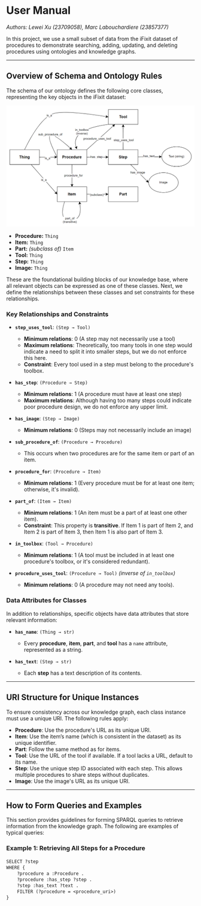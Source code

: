 # User Manual  
*Authors: Lewei Xu (23709058), Marc Labouchardiere (23857377)*  

In this project, we use a small subset of data from the iFixit dataset of procedures to demonstrate searching, adding, updating, and deleting procedures using ontologies and knowledge graphs.

---

## Overview of Schema and Ontology Rules  

The schema of our ontology defines the following core classes, representing the key objects in the iFixit dataset:  

![Ontology Schema](images/schema-white.png)

- **Procedure:** `Thing`
- **Item:** `Thing`
- **Part:** _(subclass of)_ `Item`
- **Tool:** `Thing`
- **Step:** `Thing`
- **Image:** `Thing`

These are the foundational building blocks of our knowledge base, where all relevant objects can be expressed as one of these classes. Next, we define the relationships between these classes and set constraints for these relationships.

### Key Relationships and Constraints  
- **`step_uses_tool`**: `(Step → Tool)`  
    - **Minimum relations**: 0 (A step may not necessarily use a tool)  
    - **Maximum relations**: Theoretically, too many tools in one step would indicate a need to split it into smaller steps, but we do not enforce this here.  
    - **Constraint**: Every tool used in a step must belong to the procedure's toolbox.  
      
- **`has_step`**: `(Procedure → Step)`  
    - **Minimum relations**: 1 (A procedure must have at least one step)  
    - **Maximum relations**: Although having too many steps could indicate poor procedure design, we do not enforce any upper limit.  

- **`has_image`**: `(Step → Image)`  
    - **Minimum relations**: 0 (Steps may not necessarily include an image)  

- **`sub_procedure_of`**: `(Procedure → Procedure)`  
    - This occurs when two procedures are for the same item or part of an item.

- **`procedure_for`**: `(Procedure → Item)`  
    - **Minimum relations**: 1 (Every procedure must be for at least one item; otherwise, it's invalid).  

- **`part_of`**: `(Item → Item)`  
    - **Minimum relations**: 1 (An item must be a part of at least one other item).  
    - **Constraint**: This property is **transitive**. If Item 1 is part of Item 2, and Item 2 is part of Item 3, then Item 1 is also part of Item 3.  

- **`in_toolbox`**: `(Tool → Procedure)`  
    - **Minimum relations**: 1 (A tool must be included in at least one procedure's toolbox, or it's considered redundant).  

- **`procedure_uses_tool`**: `(Procedure → Tool)` _(inverse of `in_toolbox`)_  
    - **Minimum relations**: 0 (A procedure may not need any tools).

### Data Attributes for Classes  
In addition to relationships, specific objects have data attributes that store relevant information:

- **`has_name`**: `(Thing → str)`  
    - Every **procedure**, **item**, **part**, and **tool** has a `name` attribute, represented as a string.  

- **`has_text`**: `(Step → str)`  
    - Each **step** has a text description of its contents.

---

## URI Structure for Unique Instances  

To ensure consistency across our knowledge graph, each class instance must use a unique URI. The following rules apply:

- **Procedure**: Use the procedure's URL as its unique URI.
- **Item**: Use the item’s name (which is consistent in the dataset) as its unique identifier.
- **Part**: Follow the same method as for items.
- **Tool**: Use the URL of the tool if available. If a tool lacks a URL, default to its name.
- **Step**: Use the unique step ID associated with each step. This allows multiple procedures to share steps without duplicates.
- **Image**: Use the image's URL as its unique URI.

---

## How to Form Queries and Examples  

This section provides guidelines for forming SPARQL queries to retrieve information from the knowledge graph. The following are examples of typical queries:

### Example 1: Retrieving All Steps for a Procedure
```sparql
SELECT ?step
WHERE {
    ?procedure a :Procedure .
    ?procedure :has_step ?step .
    ?step :has_text ?text .
    FILTER (?procedure = <procedure_uri>)
}
